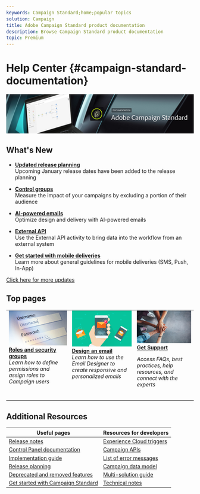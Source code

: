 ```yaml
---
keywords: Campaign Standard;home;popular topics
solution: Campaign
title: Adobe Campaign Standard product documentation
description: Browse Campaign Standard product documentation
topic: Premium
---
```


# Help Center {#campaign-standard-documentation}

![](start/using/assets/do-not-localize/banner_acs_doc.jpg) 

## What's New

* **[Updated release planning](rn/using/release-planning.md)**<br/>
Upcoming January release dates have been added to the release planning

* **[Control groups](sending/using/control-group.md)**<br/>
Measure the impact of your campaigns by excluding a portion of their audience

* **[AI-powered emails](sending/using/predictive.md)**<br/>
Optimize design and delivery with AI-powered emails

* **[External API](automating/using/external-api.md)**<br/>
Use the External API activity to bring data into the workflow from an external system

* **[Get started with mobile deliveries](https://helpx.adobe.com/campaign/kb/acs-mobile.html)**<br/>
Learn more about general guidelines for mobile deliveries (SMS, Push, In-App)

[Click here for more updates](rn/using/documentation-updates.md)

## Top pages

 <table>
<tr>
  <td valign="top">
    <a href="administration/using/about-access-management.md">
      <img alt="Roles" src="start/using/assets/roles.png"/>
    </a>
    <div>
    <a href="administration/using/about-access-management.md"><strong>Roles and security groups</strong></a>
    </div>
    <em>Learn how to define permissions and assign roles to Campaign users</em>
    <br>
  </td>
  <td valign="top">
    <a href="designing/using/designing-content-in-adobe-campaign.md">
      <img alt="Designer" src="start/using/assets/design.png" />
    </a>
    <div>
    <a href="designing/using/designing-content-in-adobe-campaign.md"><strong>Design an email</strong></a>
    </div>
    <em>Learn how to use the Email Designer to create responsive and personalized emails</em>
    <br>
  </td>
  <td valign="top">
       <img alt="Support" src="start/using/assets/do-not-localize/help.jpeg" />
    <div><a href="https://helpx.adobe.com/campaign/kb/ac-support.html">
    <strong>Get Support</strong></a>
    </div>
    <p><em>Access FAQs, best practices, help resources, and connect with the experts</em></p>
    <br>
  </td>
</tr>
</table>

## Additional Resources

| Useful pages | Resources for developers |
|---|---|
| [Release notes](rn/using/release-notes.md) | [Experience Cloud triggers](integrating/using/about-adobe-experience-cloud-triggers.md) |
| [Control Panel documentation](https://docs.adobe.com/content/help/en/control-panel/using/control-panel-home.html) | [Campaign APIs](api/using/get-started-apis.md) |
| [Implementation guide](https://helpx.adobe.com/campaign/kb/campaign-standard-implementation-guide.html) |  [List of error messages](https://docs.adobe.com/content/help/en/campaign-classic/technicalresources/error_messages/error_codes.html) |
| [Release planning](rn/using/release-planning.md) | [Campaign data model](developing/using/datamodel-introduction.md) |
| [Deprecated and removed features](https://helpx.adobe.com/campaign/kb/acs-deprecated-and-removed-features.html) | [Multi-solution guide](integrating/using/get-started-campaign-integrations.md) |
| [Get started with Campaign Standard](start/using/about-campaign-standard.md) | [Technical notes](https://helpx.adobe.com/campaign/kb/acs-article-list.html) |

